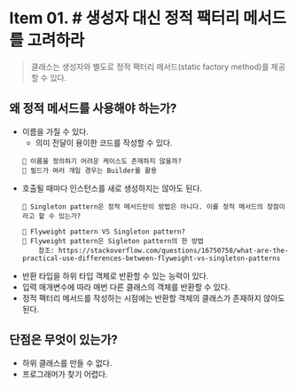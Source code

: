 # Item 01. # 생성자 대신 정적 팩터리 메서드를 고려하라

> 클래스는 생성자와 별도로 정적 팩터리 메서드(static factory method)를 제공할 수 있다.

## 왜 정적 메서드를 사용해야 하는가?
- 이름을 가질 수 있다.
    - 의미 전달이 용이한 코드를 작성할 수 있다.
    ```
    🤔 이름을 정의하기 어려운 케이스도 존재하지 않을까?
    🤗 필드가 여러 개일 경우는 Builder를 활용
    ```
- 호출될 때마다 인스턴스를 새로 생성하지는 않아도 된다.
    ```
    🤔 Singleton pattern은 정적 메서드만이 방법은 아니다. 이를 정적 메서드의 장점이라고 할 수 있는가?
    ```
    ```
    🤔 Flyweight pattern VS Singleton pattern?
    🤗 Flyweight pattern은 Sigleton pattern의 한 방법
        참조: https://stackoverflow.com/questions/16750758/what-are-the-practical-use-differences-between-flyweight-vs-singleton-patterns
    ```
- 반환 타입을 하위 타입 객체로 반환할 수 있는 능력이 있다.
- 입력 매개변수에 따라 매번 다른 클래스의 객체를 반환할 수 있다.
- 정적 팩터리 메서드를 작성하는 시점에는 반환할 객체의 클래스가 존재하지 않아도 된다.

## 단점은 무엇이 있는가?
- 하위 클래스를 만들 수 없다.
- 프로그래머가 찾기 어렵다.